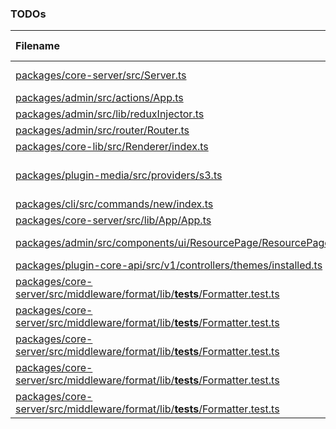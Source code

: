 ### TODOs
| Filename | line # | TODO
|:------|:------:|:------
| [packages/core-server/src/Server.ts](packages/core-server/src/Server.ts#L210) | 210 | Check if know error, or throw otherwise (should NOT catch
| [packages/admin/src/actions/App.ts](packages/admin/src/actions/App.ts#L17) | 17 | Convert to endpoint
| [packages/admin/src/lib/reduxInjector.ts](packages/admin/src/lib/reduxInjector.ts#L6) | 6 | Fix ts-ignores
| [packages/admin/src/router/Router.ts](packages/admin/src/router/Router.ts#L72) | 72 | Convert to a better structure
| [packages/core-lib/src/Renderer/index.ts](packages/core-lib/src/Renderer/index.ts#L83) | 83 | Remove dependency
| [packages/plugin-media/src/providers/s3.ts](packages/plugin-media/src/providers/s3.ts#L104) | 104 | Investigate if data.LastModified is actually a date
| [packages/cli/src/commands/new/index.ts](packages/cli/src/commands/new/index.ts#L57) | 57 | Init database
| [packages/core-server/src/lib/App/App.ts](packages/core-server/src/lib/App/App.ts#L187) | 187 | convert to gzip serve
| [packages/admin/src/components/ui/ResourcePage/ResourcePage.ts](packages/admin/src/components/ui/ResourcePage/ResourcePage.ts#L130) | 130 | Repair list columns on ResourceTable
| [packages/plugin-core-api/src/v1/controllers/themes/installed.ts](packages/plugin-core-api/src/v1/controllers/themes/installed.ts#L11) | 11 | Move to db call
| [packages/core-server/src/middleware/format/lib/__tests__/Formatter.test.ts](packages/core-server/src/middleware/format/lib/__tests__/Formatter.test.ts#L242) | 242 | core-server.Formatter.sendHTML
| [packages/core-server/src/middleware/format/lib/__tests__/Formatter.test.ts](packages/core-server/src/middleware/format/lib/__tests__/Formatter.test.ts#L245) | 245 | core-server.Formatter.sendText
| [packages/core-server/src/middleware/format/lib/__tests__/Formatter.test.ts](packages/core-server/src/middleware/format/lib/__tests__/Formatter.test.ts#L248) | 248 | core-server.Formatter.sendXML
| [packages/core-server/src/middleware/format/lib/__tests__/Formatter.test.ts](packages/core-server/src/middleware/format/lib/__tests__/Formatter.test.ts#L251) | 251 | core-server.Formatter.sendCSV
| [packages/core-server/src/middleware/format/lib/__tests__/Formatter.test.ts](packages/core-server/src/middleware/format/lib/__tests__/Formatter.test.ts#L254) | 254 | core-server.Formatter.sendStream
